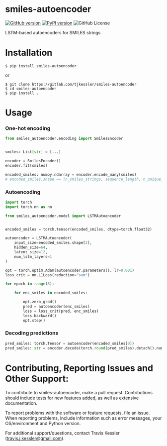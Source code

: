 # smiles-autoencoder

[![GitHub version](https://badge.fury.io/gh/tjkessler%2Fsmiles-autoencoder.svg)](https://badge.fury.io/gh/tjkessler%2Fsmiles-autoencoder)
[![PyPI version](https://badge.fury.io/py/smiles-autoencoder.svg)](https://badge.fury.io/py/smiles-autoencoder)
![GitHub License](https://img.shields.io/github/license/tjkessler/smiles-autoencoder)

LSTM-based autoencoders for SMILES strings

# Installation

```
$ pip install smiles-autoencoder
```

or

```
$ git clone https://gitlab.com/tjkessler/smiles-autoencoder
$ cd smiles-autoencoder
$ pip install .
```

# Usage

### One-hot encoding

```python
from smiles_autoencoder.encoding import SmilesEncoder


smiles: List[str] = [...]

encoder = SmilesEncoder()
encoder.fit(smiles)

encoded_smiles: numpy.ndarray = encoder.encode_many(smiles)
# encoded_smiles.shape == (n_smiles_strings, sequence_length, n_unique_characters)
```

### Autoencoding

```python
import torch
import torch.nn as nn

from smiles_autoencoder.model import LSTMAutoencoder


encoded_smiles = torch.tensor(encoded_smiles, dtype=torch.float32)

autoencoder = LSTMAutoencoder(
    input_size=encoded_smiles.shape[2],
    hidden_size=64,
    latent_size=12,
    num_lstm_layers=1
)

opt = torch.optim.Adam(autoencoder.parameters(), lr=0.001)
loss_crit = nn.L1Loss(reduction="sum")

for epoch in range(8):

    for enc_smiles in encoded_smiles:

        opt.zero_grad()
        pred = autoencoder(enc_smiles)
        loss = loss_crit(pred, enc_smiles)
        loss.backward()
        opt.step()
```

### Decoding predictions

```python
pred_smiles: torch.Tensor = autoencoder(encoded_smiles[0])
pred_smiles: str = encoder.decode(torch.round(pred_smiles).detach().numpy().astype(int))
```

# Contributing, Reporting Issues and Other Support:

To contribute to smiles-autoencoder, make a pull request. Contributions should include tests for new features added, as well as extensive documentation.

To report problems with the software or feature requests, file an issue. When reporting problems, include information such as error messages, your OS/environment and Python version.

For additional support/questions, contact Travis Kessler (travis.j.kessler@gmail.com).

